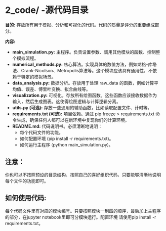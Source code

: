# 2_code/ -源代码目录

**目的:** 存放所有用于模拟、分析和可视化的代码。代码的质量是评分的重要组成部分。

**内容:**
- **main_simulation.py:** 主程序。负责设置参数、调用其他模块的函数、控制整个模拟流程。
- **numerical_methods.py:** 核心算法。实现具体的数值方法，例如龙格-库塔法、Crank-Nicolson、Metropolis算法等。这个模块应该具有通用性，不依赖于特定的模拟场景。
- **data_analysis.py:** 数据分析。存放用于处理 raw_data 的函数，例如计算平均值、误差、傅里叶变换、拟合曲线等。
- **visualization.py:** 可视化。存放所有绘图函数。这些函数应该接收数据作为输入，然后生成图表。这使得绘图逻辑与计算逻辑分离。
- **utils.py (可选):** 存放一些通用的辅助函数，比如读取配置文件、计时等。
- **requirements.txt (可选):** 项目依赖。通过 pip freeze > requirements.txt 命令生成，确保任何人都可以在新环境中复现你们的计算环境。
- **README.md:** 代码说明书。必须清晰地说明：
  - 每个代码文件的功能。
  - 如何配置环境 (pip install -r requirements.txt)。
  - 如何运行主程序 (python main_simulation.py)。


## 注意：
你也可以不按照预设的目录结构，按照自己的喜好组织代码，只要能够清晰地说明每个文件的功能即可。

## 如何使用代码:
每个代码文件里有对应的模块编号。只要按照模块一到四的顺序，最后加上主程序的部分，在jupyter notebook里即可分模块运行。配置环境 请使用pip install -r requirements.txt。

